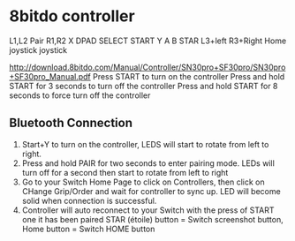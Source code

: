 # 8bitdo controller
L1,L2       Pair              R1,R2
                              X
DPAD     SELECT   START      Y  A
                              B
STAR     L3+left    R3+Right  Home
         joystick   joystick

http://download.8bitdo.com/Manual/Controller/SN30pro+SF30pro/SN30pro+SF30pro_Manual.pdf
Press START to turn on the controller
Press and hold START for 3 seconds to turn off the controller
Press and hold START for 8 seconds to force turn off the controller

## Bluetooth Connection
1. Start+Y to turn on the controller, LEDS will start to rotate from left to right.
2. Press and hold PAIR for two seconds to enter pairing mode. LEDs will turn off for a second then start to rotate from left to right
3. Go to your Switch Home Page to click on Controllers, then click on CHange Grip/Order and wait for controller to sync up. LED will become solid when connection is successful.
4. Controller will auto reconnect to your Switch with the press of START one it has been paired
STAR (étoile) button = Switch screenshot button,
Home button = Switch HOME button
